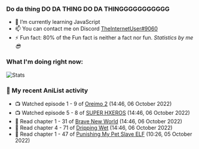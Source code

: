 ### Do da thing DO DA THING DO DA THINGGGGGGGGGGG

<!-- **TheInternetUser0/TheInternetUser0** is a ✨ _special_ ✨ repository because its `README.md` (this file) appears on your GitHub profile. -->


- 🌱 I’m currently learning JavaScript
- 📫 You can contact me on Discord [TheInternetUser#9060](https://discord.com/users/534117072796385300)
- ⚡ Fun fact: 80% of the Fun fact is neither a fact nor fun. _Statistics by me 😎_

### What I'm doing right now:
![Stats](https://discord.c99.nl/widget/theme-3/534117072796385300.png)

### 🌸 My recent AniList activity

<!-- ANILIST_ACTIVITY:start -->

-   📺 Watched episode 1 - 9 of [Oreimo 2](https://anilist.co/anime/13659) (14:46, 06 October 2022)
-   📺 Watched episode 5 - 8 of [SUPER HXEROS](https://anilist.co/anime/112818) (14:46, 06 October 2022)
-   📖 Read chapter 1 - 31 of [Brave New World](https://anilist.co/manga/122161) (14:46, 06 October 2022)
-   📖 Read chapter 4 - 71 of [Dripping Wet](https://anilist.co/manga/133057) (14:46, 06 October 2022)
-   📖 Read chapter 1 - 47 of [Punishing My Pet Slave ELF](https://anilist.co/manga/143102) (10:26, 05 October 2022)

<!-- ANILIST_ACTIVITY:end -->
